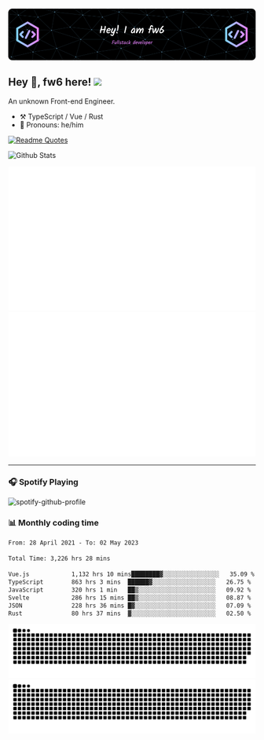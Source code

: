 ![Header](github-header-image.png)

## Hey 👋, fw6 here! <img src="https://github.githubassets.com/images/mona-whisper.gif" height="24" />


An unknown Front-end Engineer.

-   :hammer_and_pick: TypeScript / Vue / Rust
-   :man: Pronouns: he/him


[![Readme Quotes](https://quotes-github-readme.vercel.app/api?type=horizontal&theme=algolia)](https://github.com/piyushsuthar/github-readme-quotes)



![Github Stats](https://github-readme-stats.vercel.app/api?username=fw6&bg_color=30,e96443,904e95&title_color=fff&text_color=fff)

![](https://raw.githubusercontent.com/fw6/github-stats-transparent/output/generated/overview.svg)
![](https://raw.githubusercontent.com/fw6/github-stats-transparent/output/generated/languages.svg)


---

### 🎧 Spotify Playing

<!-- ![spotify-github-profile](/img/default.svg) -->

![spotify-github-profile](https://spotify-github-profile.vercel.app/api/view.svg?uid=r6wn4hdvypv0lkzyrj0e0pjct&cover_image=true&theme=default&show_offline=true&background_color=9a10ad&interchange=true&bar_color_cover=true)



### :bar_chart: Monthly coding time 

<!--START_SECTION:waka-->

```text
From: 28 April 2021 - To: 02 May 2023

Total Time: 3,226 hrs 28 mins

Vue.js            1,132 hrs 10 mins████████▓░░░░░░░░░░░░░░░░   35.09 %
TypeScript        863 hrs 3 mins  ██████▓░░░░░░░░░░░░░░░░░░   26.75 %
JavaScript        320 hrs 1 min   ██▒░░░░░░░░░░░░░░░░░░░░░░   09.92 %
Svelte            286 hrs 15 mins ██▒░░░░░░░░░░░░░░░░░░░░░░   08.87 %
JSON              228 hrs 36 mins █▓░░░░░░░░░░░░░░░░░░░░░░░   07.09 %
Rust              80 hrs 37 mins  ▓░░░░░░░░░░░░░░░░░░░░░░░░   02.50 %
```

<!--END_SECTION:waka-->




![github contribution grid snake animation](https://raw.githubusercontent.com/platane/platane/output/github-contribution-grid-snake-dark.svg#gh-dark-mode-only)![github contribution grid snake animation](https://raw.githubusercontent.com/platane/platane/output/github-contribution-grid-snake.svg#gh-light-mode-only)
